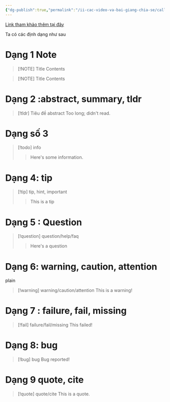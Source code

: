```yaml
---
{"dg-publish":true,"permalink":"/ii-cac-video-va-bai-giang-chia-se/callout/","dgPassFrontmatter":true,"noteIcon":"1","created":"","updated":""}
---
```


[Link tham khảo thêm tại đây](https://notes.nicolevanderhoeven.com/Obsidian+Callouts)

Ta có các định dạng như sau
# Dạng 1 Note
> [!NOTE] Title
> Contents

> [!NOTE] Title
> Contents

# Dạng 2 :abstract, summary, tldr 

> [!tldr] Tiêu đề abstract
> Too long; didn't read.

# Dạng số 3

> [!todo] info 
> > Here's some information.
# Dạng 4: tip

> [!tip] tip, hint, important 
> > This is a tip
# Dạng 5 : Question

> [!question] question/help/faq 
> > Here's a question
# Dạng 6: warning, caution, attention
plain
> [!warning] warning/caution/attention
> This is a warning!

# Dạng 7 : failure, fail, missing

> [!fail] failure/fail/missing
> This failed!
# Dạng 8: bug

> [!bug] bug
> Bug reported!

# Dạng 9 quote, cite


> [!quote] quote/cite
> This is a quote.
